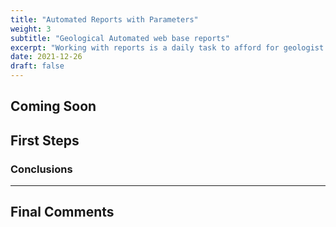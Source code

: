 ```yaml
---
title: "Automated Reports with Parameters"
weight: 3
subtitle: "Geological Automated web base reports"
excerpt: "Working with reports is a daily task to afford for geologist and people related with science, so how can I do in a efficient way"
date: 2021-12-26
draft: false
---
```


## Coming Soon

## First Steps

### Conclusions

---

## Final Comments
